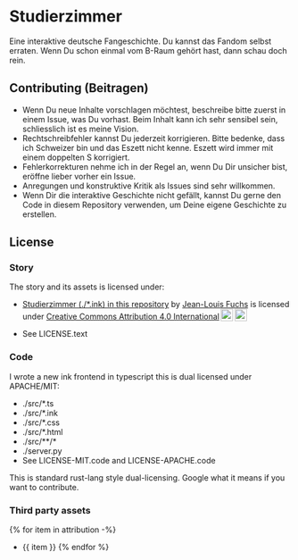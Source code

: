 # Studierzimmer

Eine interaktive deutsche Fangeschichte. Du kannst das Fandom selbst erraten.
Wenn Du schon einmal vom B-Raum gehört hast, dann schau doch rein.

## Contributing (Beitragen)

- Wenn Du neue Inhalte vorschlagen möchtest, beschreibe bitte zuerst in einem
  Issue, was Du vorhast. Beim Inhalt kann ich sehr sensibel sein, schliesslich ist
  es meine Vision.
- Rechtschreibfehler kannst Du jederzeit korrigieren. Bitte bedenke, dass ich
  Schweizer bin und das Eszett nicht kenne. Eszett wird immer mit einem doppelten
  S korrigiert.
- Fehlerkorrekturen nehme ich in der Regel an, wenn Du Dir unsicher
  bist, eröffne lieber vorher ein Issue.
- Anregungen und konstruktive Kritik als Issues sind sehr willkommen.
- Wenn Dir die interaktive Geschichte nicht gefällt, kannst Du gerne den Code in
  diesem Repository verwenden, um Deine eigene Geschichte zu erstellen.

## License

### Story

The story and its assets is licensed under:

- <p xmlns:cc="http://creativecommons.org/ns#" xmlns:dct="http://purl.org/dc/terms/"><a property="dct:title" rel="cc:attributionURL" href="https://github.com/rhizoome/studierzimmer/blob/main/studierzimmer.ink">Studierzimmer (./*.ink) in this repository</a> by <a rel="cc:attributionURL dct:creator" property="cc:attributionName" href="https://rhizoome.ch">Jean-Louis Fuchs</a> is licensed under <a href="https://creativecommons.org/licenses/by/4.0/?ref=chooser-v1" target="_blank" rel="license noopener noreferrer" style="display:inline-block;">Creative Commons Attribution 4.0 International<img style="height:22px!important;margin-left:3px;vertical-align:text-bottom;" src="https://mirrors.creativecommons.org/presskit/icons/cc.svg?ref=chooser-v1" alt=""><img style="height:22px!important;margin-left:3px;vertical-align:text-bottom;" src="https://mirrors.creativecommons.org/presskit/icons/by.svg?ref=chooser-v1" alt=""></a></p>
- See LICENSE.text

### Code

I wrote a new ink frontend in typescript this is dual licensed under APACHE/MIT:

- ./src/*.ts
- ./src/*.ink
- ./src/*.css
- ./src/*.html
- ./src/**/*
- ./server.py
- See LICENSE-MIT.code and LICENSE-APACHE.code

This is standard rust-lang style dual-licensing. Google what it means if you want to contribute.

### Third party assets

{% for item in attribution -%}
- {{ item }}
{% endfor %}
